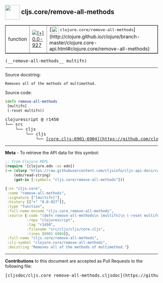## <img width="48px" valign="middle" src="http://i.imgur.com/Hi20huC.png"> cljs.core/remove-all-methods

 <table border="1">
<tr>

<td>function</td>
<td><a href="https://github.com/cljsinfo/cljs-api-docs/tree/0.0-927"><img valign="middle" alt="[+] 0.0-927" src="https://img.shields.io/badge/+-0.0--927-lightgrey.svg"></a> </td>
<td>
[<img height="24px" valign="middle" src="http://i.imgur.com/1GjPKvB.png"> <samp>clojure.core/remove-all-methods</samp>](http://clojure.github.io/clojure/branch-master/clojure.core-api.html#clojure.core/remove-all-methods)
</td>
</tr>
</table>

 <samp>
(__remove-all-methods__ multifn)<br>
</samp>

---




Source docstring:

```
Removes all of the methods of multimethod.
```

Source code:

```clj
(defn remove-all-methods
 [multifn]
 (-reset multifn))
```

 <pre>
clojurescript @ r1450
└── src
    └── cljs
        └── cljs
            └── <ins>[core.cljs:6901-6904](https://github.com/clojure/clojurescript/blob/r1450/src/cljs/cljs/core.cljs#L6901-L6904)</ins>
</pre>


---

__Meta__ - To retrieve the API data for this symbol:

```clj
;; from Clojure REPL
(require '[clojure.edn :as edn])
(-> (slurp "https://raw.githubusercontent.com/cljsinfo/cljs-api-docs/catalog/cljs-api.edn")
    (edn/read-string)
    (get-in [:symbols "cljs.core/remove-all-methods"]))
```

```clj
{:ns "cljs.core",
 :name "remove-all-methods",
 :signature ["[multifn]"],
 :history [["+" "0.0-927"]],
 :type "function",
 :full-name-encode "cljs.core_remove-all-methods",
 :source {:code "(defn remove-all-methods\n [multifn]\n (-reset multifn))",
          :repo "clojurescript",
          :tag "r1450",
          :filename "src/cljs/cljs/core.cljs",
          :lines [6901 6904]},
 :full-name "cljs.core/remove-all-methods",
 :clj-symbol "clojure.core/remove-all-methods",
 :docstring "Removes all of the methods of multimethod."}

```

---

__Contributions__ to this document are accepted as Pull Requests to the following file:

 <pre>
[cljsdoc/cljs.core_remove-all-methods.cljsdoc](https://github.com/cljsinfo/cljs-api-docs/blob/master/cljsdoc/cljs.core_remove-all-methods.cljsdoc)
</pre>

